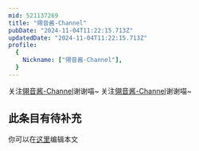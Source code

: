 ```yaml
---
mid: 521137269
title: "翎音酱-Channel"
pubDate: "2024-11-04T11:22:15.713Z"
updatedDate: "2024-11-04T11:22:15.713Z"
profile:
  {
    Nickname: ["翎音酱-Channel"],
  }
---
```


关注[翎音酱-Channel](https://space.bilibili.com/521137269)谢谢喵~ 关注[翎音酱-Channel](https://space.bilibili.com/521137269)谢谢喵~

## 此条目有待补充
你可以在[这里](https://github.com/Yuhanawa/VTuber.ICU-Content/edit/master/v/翎音酱-Channel/index.md)编辑本文
